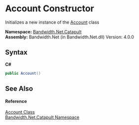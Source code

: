 ﻿# Account Constructor 
 

Initializes a new instance of the <a href ="T_Bandwidth_Net_Catapult_Account.md">Account</a> class

**Namespace:**&nbsp;<a href ="N_Bandwidth_Net_Catapult.md">Bandwidth.Net.Catapult</a><br />**Assembly:**&nbsp;Bandwidth.Net (in Bandwidth.Net.dll) Version: 4.0.0

## Syntax

**C#**<br />
``` C#
public Account()
```


## See Also


#### Reference
<a href ="T_Bandwidth_Net_Catapult_Account.md">Account Class</a><br /><a href ="N_Bandwidth_Net_Catapult.md">Bandwidth.Net.Catapult Namespace</a><br />